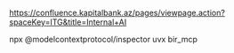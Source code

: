 https://confluence.kapitalbank.az/pages/viewpage.action?spaceKey=ITG&title=Internal+AI

npx @modelcontextprotocol/inspector uvx bir_mcp

